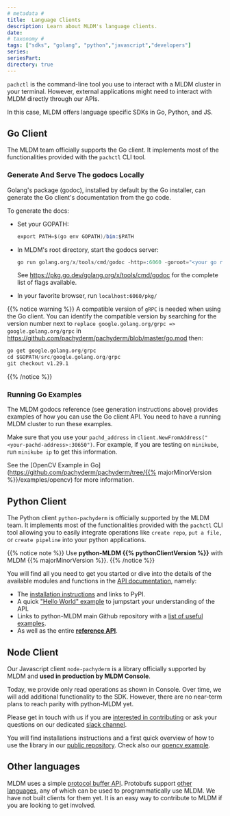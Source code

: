 ```yaml
---
# metadata # 
title:  Language Clients
description: Learn about MLDM's language clients. 
date: 
# taxonomy #
tags: ["sdks", "golang", "python","javascript","developers"]
series:
seriesPart:
directory: true 
---
```


`pachctl` is the command-line tool you use 
to interact with a MLDM cluster in your terminal. 
However,  external applications might need to
interact with MLDM directly through our APIs.

In this case, MLDM offers language specific SDKs in Go, Python, and JS.

## Go Client

The MLDM team officially supports the Go client. It implements most of the functionalities provided with the `pachctl` CLI tool.

### Generate And Serve The godocs Locally

Golang's package (godoc), installed by default by the Go installer, can generate the Go client's documentation from the go code.

To generate the docs:

- Set your GOPATH: 

	```s
	export PATH=$(go env GOPATH)/bin:$PATH
	```

- In MLDM's root directory, start the godocs server: 

	```s
	go run golang.org/x/tools/cmd/godoc -http=:6060 -goroot="<your go root directory - for example: /Users/yourusername/pachyderm>"
	```
				
	See https://pkg.go.dev/golang.org/x/tools/cmd/godoc for the complete list of flags available.

- In your favorite browser, run `localhost:6060/pkg/`


{{% notice warning %}}
 A compatible version of `gRPC` is needed when using the Go client.  You can identify the compatible version by searching for the version number next to `replace google.golang.org/grpc => google.golang.org/grpc` in https://github.com/pachyderm/pachyderm/blob/master/go.mod then:

```s
go get google.golang.org/grpc
cd $GOPATH/src/google.golang.org/grpc
git checkout v1.29.1
```
{{% /notice %}} 

### Running Go Examples

The MLDM godocs reference (see generation instructions above)
provides examples of how you can use the Go client API. You need to have a running MLDM cluster
to run these examples.

Make sure that you use your `pachd_address` in `client.NewFromAddress("<your-pachd-address>:30650")`.
For example, if you are testing on `minikube`, run
`minikube ip` to get this information.

See the [OpenCV Example in Go](https://github.com/pachyderm/pachyderm/tree/{{% majorMinorVersion %}}/examples/opencv) for more
information.

## Python Client

The Python client `python-pachyderm` is officially supported by the MLDM team. 
It implements most of the functionalities provided with the `pachctl` CLI tool allowing you to easily integrate operations like `create repo`, `put a file,` or `create pipeline` into your python applications.

{{% notice note %}}
Use **python-MLDM {{% pythonClientVersion %}}** with MLDM {{% majorMinorVersion %}}. 
{{% /notice %}}

You will find all you need to get you started or dive into the details of the available modules and functions in the [API documentation](https://python-MLDM.readthedocs.io/en/stable/), namely:

- The [installation instructions](https://python-MLDM.readthedocs.io/en/stable/getting_started.html#installation) and links to PyPI.
- A quick ["Hello World" example](https://python-MLDM.readthedocs.io/en/stable/getting_started.html#hello-world-example) to jumpstart your understanding of the API.
- Links to python-MLDM main Github repository with a [list of useful examples](https://github.com/pachyderm/python-pachyderm/tree/master/examples). 
- As well as the entire [**reference API**](https://python-MLDM.readthedocs.io/en/stable/python_MLDM.html).

## Node Client

Our Javascript client `node-pachyderm` is a library officially supported by MLDM and **used in production by MLDM Console**.  

Today, we provide only read operations as shown in Console. Over time, we will add additional functionality to the SDK. However, there are no near-term plans to reach parity with python-MLDM yet.

Please get in touch with us if you are [interested in contributing](https://github.com/pachyderm/node-pachyderm/blob/main/contributing.md) or ask your questions on our dedicated [slack channel](https://pachyderm-users.slack.com/archives/C028ZV066JY).

You will find installations instructions and a first quick overview of how to use the library in our [public repository](https://github.com/pachyderm/node-pachyderm). 
Check also our [opencv example](https://github.com/pachyderm/node-pachyderm/tree/main/examples/opencv).

## Other languages

MLDM uses a simple [protocol buffer API](https://github.com/pachyderm/pachyderm/blob/master/src/pfs/pfs.proto). Protobufs support [other languages](https://developers.google.com/protocol-buffers/), any of which can be used to programmatically use MLDM. We have not built clients for them yet. It is an easy way to contribute to MLDM if you are looking to get involved.
